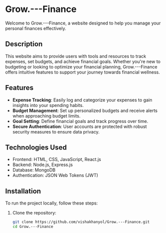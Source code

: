 # Grow.---Finance

Welcome to Grow.---Finance, a website designed to help you manage your personal finances effectively.

## Description

This website aims to provide users with tools and resources to track expenses, set budgets, and achieve financial goals. Whether you're new to budgeting or looking to optimize your financial planning, Grow.---Finance offers intuitive features to support your journey towards financial wellness.

## Features

- **Expense Tracking**: Easily log and categorize your expenses to gain insights into your spending habits.
- **Budget Management**: Set up personalized budgets and receive alerts when approaching budget limits.
- **Goal Setting**: Define financial goals and track progress over time.
- **Secure Authentication**: User accounts are protected with robust security measures to ensure data privacy.

## Technologies Used

- Frontend: HTML, CSS, JavaScript, React.js
- Backend: Node.js, Express.js
- Database: MongoDB
- Authentication: JSON Web Tokens (JWT)

## Installation

To run the project locally, follow these steps:

1. Clone the repository:
   ```bash
   git clone https://github.com/vishakhanyol/Grow.---Finance.git
   cd Grow.---Finance
